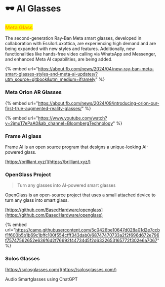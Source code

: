 # 🕶️ AI Glasses

### <mark style="color:orange;">Meta Glass</mark>

The second-generation Ray-Ban Meta smart glasses, developed in collaboration with EssilorLuxottica, are experiencing high demand and are being expanded with new styles and features. Additionally, new functionalities like hands-free video calling via WhatsApp and Messenger, and enhanced Meta AI capabilities, are being added.&#x20;

{% embed url="https://about.fb.com/news/2024/04/new-ray-ban-meta-smart-glasses-styles-and-meta-ai-updates/?utm_source=gitbook&utm_medium=iframely" %}

### Meta Orion AR Glasses

{% embed url="https://about.fb.com/news/2024/09/introducing-orion-our-first-true-augmented-reality-glasses/" %}

{% embed url="https://www.youtube.com/watch?v=2jmuT7ePaA0&ab_channel=BloombergTechnology" %}

### Frame AI glass

Frame AI is an open source program that designs a unique-looking AI-powered glass.

[https://brilliant.xyz/](https://brilliant.xyz/)



### OpenGlass Project

> Turn any glasses into AI-powered smart glasses

OpenGlass is an open-source project that uses a small attached device to turn any glass into smart glass.

[https://github.com/BasedHardware/openglass](https://github.com/BasedHardware/openglass)

{% embed url="https://camo.githubusercontent.com/5c0426be10647d028a01d2e7ccbf1f600b5b1b69c1bffc100f554cfff343dab0/68747470733a2f2f696d672e796f75747562652e636f6d2f76692f44734d5f2d6332653165772f302e6a7067" %}



### Solos Glasses

[https://solosglasses.com/](https://solosglasses.com/)

Audio Smartglasses using ChatGPT







